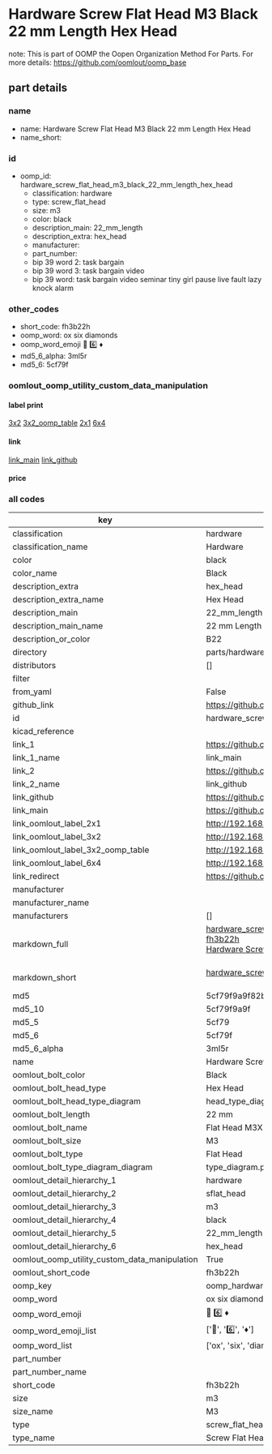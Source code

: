 # Hardware Screw Flat Head M3 Black 22 mm Length Hex Head  

note: This is part of OOMP the Oopen Organization Method For Parts. For more details: https://github.com/oomlout/oomp_base

##  part details
  







### name
* name: Hardware Screw Flat Head M3 Black 22 mm Length Hex Head
* name_short: 
### id
* oomp_id: hardware_screw_flat_head_m3_black_22_mm_length_hex_head
  * classification: hardware
  * type: screw_flat_head
  * size: m3
  * color: black
  * description_main: 22_mm_length
  * description_extra: hex_head
  * manufacturer: 
  * part_number: 
  * bip 39 word 2: task bargain
  * bip 39 word 3: task bargain video
  * bip 39 word: task bargain video seminar tiny girl pause live fault lazy knock alarm

### other_codes
* short_code: fh3b22h
* oomp_word: ox six diamonds
* oomp_word_emoji :ox: :six: :diamonds:
* md5_6_alpha: 3ml5r
* md5_6: 5cf79f






### oomlout_oomp_utility_custom_data_manipulation
#### label print
[3x2](http://192.168.1.245:1112/?label=oomp%203ml5r)
[3x2_oomp_table](http://192.168.1.108:1112/?label=oomp%203ml5r)
[2x1](http://192.168.1.242:1112/?label=oomp%203ml5r)
[6x4](http://192.168.1.55:1112/?label=oomp%203ml5r)    

#### link

[link_main](https://github.com/oomlout/oomlout_oomp_version_1_messy/tree/main/parts/hardware_screw_flat_head_m3_black_22_mm_length_hex_head) [link_github](https://github.com/oomlout/oomlout_oomp_version_1_messy/tree/main/parts/hardware_screw_flat_head_m3_black_22_mm_length_hex_head)                             

#### price







### all codes 
| key | value |  
| --- | --- |  
| classification | hardware |  
| classification_name | Hardware |  
| color | black |  
| color_name | Black |  
| description_extra | hex_head |  
| description_extra_name | Hex Head |  
| description_main | 22_mm_length |  
| description_main_name | 22 mm Length |  
| description_or_color | B22 |  
| directory | parts/hardware_screw_flat_head_m3_black_22_mm_length_hex_head |  
| distributors | [] |  
| filter |  |  
| from_yaml | False |  
| github_link | https://github.com/oomlout/oomlout_oomp_part_src/tree/main/parts/hardware_screw_flat_head_m3_black_22_mm_length_hex_head |  
| id | hardware_screw_flat_head_m3_black_22_mm_length_hex_head |  
| kicad_reference |  |  
| link_1 | https://github.com/oomlout/oomlout_oomp_version_1_messy/tree/main/parts/hardware_screw_flat_head_m3_black_22_mm_length_hex_head |  
| link_1_name | link_main |  
| link_2 | https://github.com/oomlout/oomlout_oomp_version_1_messy/tree/main/parts/hardware_screw_flat_head_m3_black_22_mm_length_hex_head |  
| link_2_name | link_github |  
| link_github | https://github.com/oomlout/oomlout_oomp_version_1_messy/tree/main/parts/hardware_screw_flat_head_m3_black_22_mm_length_hex_head |  
| link_main | https://github.com/oomlout/oomlout_oomp_version_1_messy/tree/main/parts/hardware_screw_flat_head_m3_black_22_mm_length_hex_head |  
| link_oomlout_label_2x1 | http://192.168.1.242:1112/?label=oomp%203ml5r |  
| link_oomlout_label_3x2 | http://192.168.1.245:1112/?label=oomp%203ml5r |  
| link_oomlout_label_3x2_oomp_table | http://192.168.1.108:1112/?label=oomp%203ml5r |  
| link_oomlout_label_6x4 | http://192.168.1.55:1112/?label=oomp%203ml5r |  
| link_redirect | https://github.com/oomlout/oomlout_oomp_version_1_messy/tree/main/parts/hardware_screw_flat_head_m3_black_22_mm_length_hex_head |  
| manufacturer |  |  
| manufacturer_name |  |  
| manufacturers | [] |  
| markdown_full | [hardware_screw_flat_head_m3_black_22_mm_length_hex_head](none)<br>[fh3b22h](none)<br>[Hardware Screw Flat Head M3 Black 22 Mm Length Hex Head](none)<br><br> |  
| markdown_short | [hardware_screw_flat_head_m3_black_22_mm_length_hex_head](none)<br><br> |  
| md5 | 5cf79f9a9f82b42d89713c39e784aef0 |  
| md5_10 | 5cf79f9a9f |  
| md5_5 | 5cf79 |  
| md5_6 | 5cf79f |  
| md5_6_alpha | 3ml5r |  
| name | Hardware Screw Flat Head M3 Black 22 mm Length Hex Head |  
| oomlout_bolt_color | Black |  
| oomlout_bolt_head_type | Hex Head |  
| oomlout_bolt_head_type_diagram | head_type_diagram.png |  
| oomlout_bolt_length | 22 mm |  
| oomlout_bolt_name | Flat Head M3X22 mm Black (Hex Head) |  
| oomlout_bolt_size | M3 |  
| oomlout_bolt_type | Flat Head |  
| oomlout_bolt_type_diagram_diagram | type_diagram.png |  
| oomlout_detail_hierarchy_1 | hardware |  
| oomlout_detail_hierarchy_2 | sflat_head |  
| oomlout_detail_hierarchy_3 | m3 |  
| oomlout_detail_hierarchy_4 | black |  
| oomlout_detail_hierarchy_5 | 22_mm_length |  
| oomlout_detail_hierarchy_6 | hex_head |  
| oomlout_oomp_utility_custom_data_manipulation | True |  
| oomlout_short_code | fh3b22h |  
| oomp_key | oomp_hardware_screw_flat_head_m3_black_22_mm_length_hex_head |  
| oomp_word | ox six diamonds |  
| oomp_word_emoji | :ox: :six: :diamonds: |  
| oomp_word_emoji_list | [':ox:', ':six:', ':diamonds:'] |  
| oomp_word_list | ['ox', 'six', 'diamonds'] |  
| part_number |  |  
| part_number_name |  |  
| short_code | fh3b22h |  
| size | m3 |  
| size_name | M3 |  
| type | screw_flat_head |  
| type_name | Screw Flat Head |  

